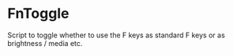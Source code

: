 FnToggle
========

Script to toggle whether to use the F keys as standard F keys or as brightness / media etc.